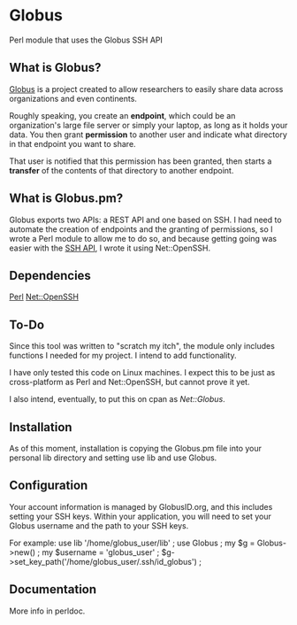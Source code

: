 # Globus

Perl module that uses the Globus SSH API

## What is Globus?

[Globus](https://www.globus.org/) is a project created to allow researchers to easily share data 
across organizations and even continents.

Roughly speaking, you create an **endpoint**, which could be an organization's large file server 
or simply your laptop, as long as it holds your data. You then grant **permission** to another 
user and indicate what directory in that endpoint you want to share. 

That user is notified that this permission has been granted, then starts a **transfer** of the 
contents of that directory to another endpoint. 

## What is Globus.pm?

Globus exports two APIs: a REST API and one based on SSH. I had need to automate the creation 
of endpoints and the granting of permissions, so I wrote a Perl module to allow me to do so, 
and because getting going was easier with the [SSH API](https://docs.globus.org/cli/), 
I wrote it using Net::OpenSSH. 

## Dependencies

[Perl](https://www.perl.org/)
[Net::OpenSSH](https://metacpan.org/pod/Net::OpenSSH)

## To-Do

Since this tool was written to "scratch my itch", the module only includes functions I needed for
my project. I intend to add functionality.

I have only tested this code on Linux machines. I expect this to be just as cross-platform as Perl
and Net::OpenSSH, but cannot prove it yet.

I also intend, eventually, to put this on cpan as *Net::Globus*.

## Installation

As of this moment, installation is copying the Globus.pm file into your personal lib directory and 
setting use lib and use Globus.

## Configuration

Your account information is managed by GlobusID.org, and this includes setting your SSH keys. 
Within your application, you will need to set your Globus username and the path to your SSH keys.

For example:
    use lib '/home/globus_user/lib' ;
    use Globus ;
    my $g        = Globus->new() ;
    my $username = 'globus_user' ;
    $g->set_key_path('/home/globus_user/.ssh/id_globus') ;

## Documentation

More info in perldoc.
